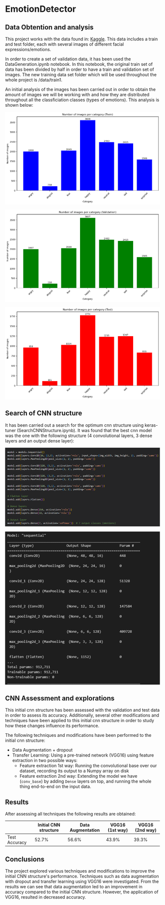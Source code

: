 # EmotionDetector

## Data Obtention and analysis

This project works with the data found in: [Kaggle](https://www.kaggle.com/datasets/msambare/fer2013). This data includes a train and test folder, each with several images of different facial expressions/emotions.

In order to create a set of validation data, it has been used the DataGeneration.ipynb notebook. In this notebook, the original train set of data has been divided by half in order to have a train and validation set of images. The new training data set folder which will be used throughout the whole project is /data/train1.

An initial analysis of the images has been carried out in order to obtain the amount of images we will be working with and how they are distributed throughout all the classficiation classes (types of emotions). This analysis is shown below:


![alt text](img/train_distribution.png)

![alt text](img/val_distribution.png)

![alt text](img/test_distribution.png)


## Search of CNN structure

It has been carried out a search for the optimum cnn structure using keras-tuner (SearchCNNStructure.ipynb). It was found that the best cnn model was the one with the following structure (4 convolutional layers, 3 dense layers and an output dense layer):

![alt text](img/cnn_structure.png)


![alt text](img/cnn_parameters.png)


## CNN Assessment and explorations

This initial cnn structure has been assessed with the validation and test data in order to assess its accuracy. Additionally, several other modifications and techniques have been applied to this initial cnn structure in order to study how these changes influence its performance. 

The following techniques and modifications have been performed to the initial cnn structure:

+ Data Augmentation + dropout
+ Transfer Learning: Using a pre-trained network (VGG16) using feature extraction in two possible ways:
    + Feature extraction 1st way: Running the convolutional base over our dataset, recording its output to a Numpy array on disk
    + Feature extraction 2nd way: Extending the model we have (`conv_base`) by adding `Dense` layers on top, and running the whole thing end-to-end on the input data.


## Results

After assessing all techniques the following results are obtained:

|                | Initial CNN structure | Data Augmentation | VGG16 (1st way) | VGG16 (2nd way) |
|----------------|-----------------------|-------------------|-----------------|-----------------|
| Test Accuracy  | 52.7%                 | 56.6%             | 43.9%           | 39.3%           |


## Conclusions

The project explored various techniques and modifications to improve the initial CNN structure's performance. Techniques such as data augmentation with dropout and transfer learning using VGG16 were investigated. From the results we can see that data augmentation led to an improvement in accuracy compared to the initial CNN structure. However, the application of VGG16, resulted in decreased accuracy. 
